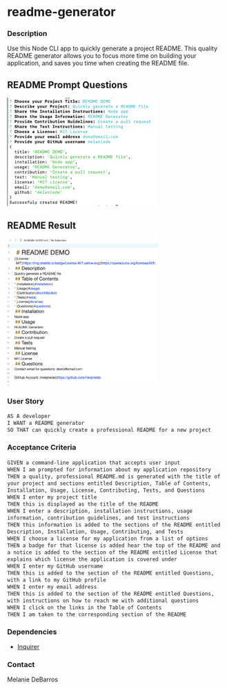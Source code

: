 # readme-generator

### Description
Use this Node CLI app to quickly generate a project README. This quality README generator allows you to focus more time on building your application, and saves you time when creating the README file.

## README Prompt Questions
<img src="/assets/images/readme_questions.png" width="350"/>

## README Result
<img src="/assets/images/readme_demo.png" width="350"/>

### User Story
```
AS A developer
I WANT a README generator
SO THAT can quickly create a professional README for a new project
```

### Acceptance Criteria
```
GIVEN a command-line application that accepts user input
WHEN I am prompted for information about my application repository
THEN a quality, professional README.md is generated with the title of your project and sections entitled Description, Table of Contents, Installation, Usage, License, Contributing, Tests, and Questions
WHEN I enter my project title
THEN this is displayed as the title of the README
WHEN I enter a description, installation instructions, usage information, contribution guidelines, and test instructions
THEN this information is added to the sections of the README entitled Description, Installation, Usage, Contributing, and Tests
WHEN I choose a license for my application from a list of options
THEN a badge for that license is added hear the top of the README and a notice is added to the section of the README entitled License that explains which license the application is covered under
WHEN I enter my GitHub username
THEN this is added to the section of the README entitled Questions, with a link to my GitHub profile
WHEN I enter my email address
THEN this is added to the section of the README entitled Questions, with instructions on how to reach me with additional questions
WHEN I click on the links in the Table of Contents
THEN I am taken to the corresponding section of the README
```

### Dependencies
* [Inquirer](https://www.npmjs.com/package/inquirer)

### Contact
Melanie DeBarros